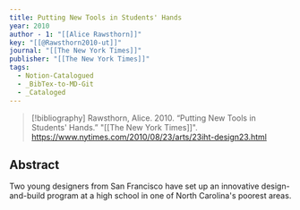 ```yaml
---
title: Putting New Tools in Students' Hands
year: 2010
author - 1: "[[Alice Rawsthorn]]"
key: "[[@Rawsthorn2010-ut]]"
journal: "[[The New York Times]]"
publisher: "[[The New York Times]]"
tags:
  - Notion-Catalogued
  - _BibTex-to-MD-Git
  - _Cataloged
---
```


> [!bibliography]
> Rawsthorn, Alice. 2010. “Putting New Tools in Students' Hands.” "[[The New York Times]]". https://www.nytimes.com/2010/08/23/arts/23iht-design23.html

## Abstract
Two young designers from San Francisco have set up an innovative design-and-build program at a high school in one of North Carolina's poorest areas.